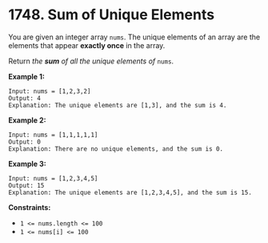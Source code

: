 # 1748. Sum of Unique Elements

You are given an integer array `nums`. The unique elements of an array are the elements that appear **exactly once** in the array.

Return *the **sum** of all the unique elements of* `nums`.

**Example 1:**

```()
Input: nums = [1,2,3,2]
Output: 4
Explanation: The unique elements are [1,3], and the sum is 4.
```

**Example 2:**

```()
Input: nums = [1,1,1,1,1]
Output: 0
Explanation: There are no unique elements, and the sum is 0.
```

**Example 3:**

```()
Input: nums = [1,2,3,4,5]
Output: 15
Explanation: The unique elements are [1,2,3,4,5], and the sum is 15.
```

**Constraints:**

- `1 <= nums.length <= 100`
- `1 <= nums[i] <= 100`
